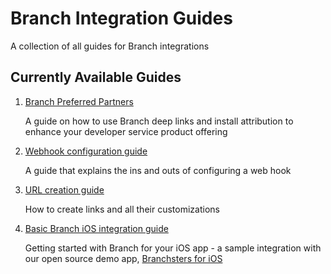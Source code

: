 Branch Integration Guides
=========================

A collection of all guides for Branch integrations

## Currently Available Guides
1. [Branch Preferred Partners](https://github.com/BranchMetrics/Branch-Integration-Guides/blob/master/bpp-guide.md)

    A guide on how to use Branch deep links and install attribution to enhance your developer service product offering

1. [Webhook configuration guide](https://github.com/BranchMetrics/Branch-Integration-Guides/blob/master/webhook-guide.md)

    A guide that explains the ins and outs of configuring a web hook

1. [URL creation guide](https://github.com/BranchMetrics/Branch-Integration-Guides/blob/master/url-creation-guide.md)

    How to create links and all their customizations

1. [Basic Branch iOS integration guide](https://github.com/BranchMetrics/Branch-Integration-Guides/blob/master/branchsters-ios-guide.md)

    Getting started with Branch for your iOS app - a sample integration with our open source demo app, [Branchsters for iOS](https://github.com/BranchMetrics/Branch-Monster-Factory)
